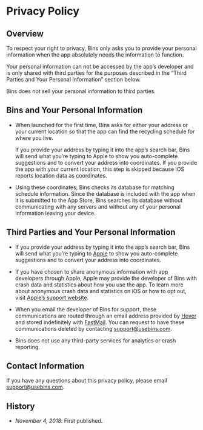 # Privacy Policy

## Overview

To respect your right to privacy, Bins only asks you to provide your personal information when the app absolutely needs the information to function.

Your personal information can not be accessed by the app’s developer and is only shared with third parties for the purposes described in the “Third Parties and Your Personal Information” section below.

Bins does not sell your personal information to third parties.

## Bins and Your Personal Information

*   When launched for the first time, Bins asks for either your address or your current location so that the app can find the recycling schedule for where you live.

    If you provide your address by typing it into the app’s search bar, Bins will send what you’re typing to Apple to show you auto-complete suggestions and to convert your address into coordinates. If you provide the app with your current location, this step is skipped because iOS reports location data as coordinates.

*   Using these coordinates, Bins checks its database for matching schedule information. Since the database is included with the app when it is submitted to the App Store, Bins searches its database without communicating with any servers and without any of your personal information leaving your device.

## Third Parties and Your Personal Information

* If you provide your address by typing it into the app’s search bar, Bins will send what you’re typing to [Apple](https://apple.com/ca) to show you auto-complete suggestions and to convert your address into coordinates.

* If you have chosen to share anonymous information with app developers through Apple, Apple may provide the developer of Bins with crash data and statistics about how you use the app. To learn more about anonymous crash data and statistics on iOS or how to opt out, visit [Apple’s support website](https://support.apple.com/en-ca/HT202100).

* When you email the developer of Bins for support, these communications are routed through an email address provided by [Hover](https://hover.com) and stored indefinitely with [FastMail](https://fastmail.com). You can request to have these communications deleted by contacting <support@usebins.com>.

* Bins does not use any third-party services for analytics or crash reporting.

## Contact Information

If you have any questions about this privacy policy, please email <support@usebins.com>.

## History
- *November 4, 2018*: First published.
